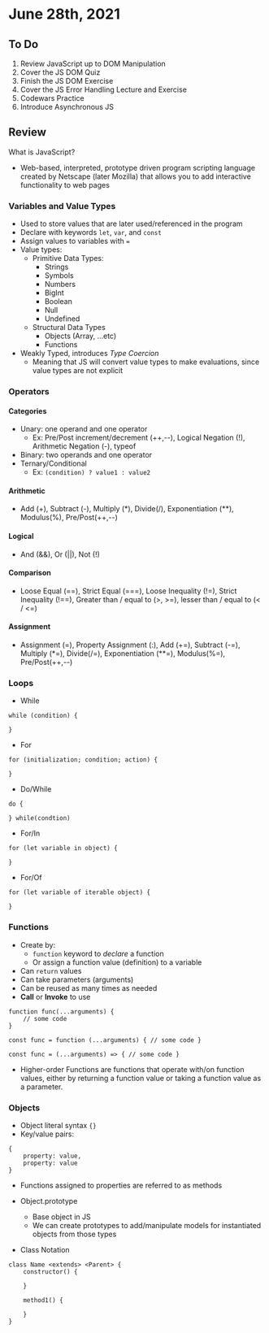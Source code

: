 # June 28th, 2021

## To Do

1. Review JavaScript up to DOM Manipulation
2. Cover the JS DOM Quiz
3. Finish the JS DOM Exercise
4. Cover the JS Error Handling Lecture and Exercise
5. Codewars Practice
6. Introduce Asynchronous JS

## Review

What is JavaScript?

- Web-based, interpreted, prototype driven program scripting language created by Netscape (later Mozilla) that allows you to add interactive functionality to web pages

### Variables and Value Types

- Used to store values that are later used/referenced in the program
- Declare with keywords `let`, `var`, and `const`
- Assign values to variables with `=`
- Value types:
  - Primitive Data Types:
    - Strings
    - Symbols
    - Numbers
    - BigInt
    - Boolean
    - Null
    - Undefined
  - Structural Data Types
    - Objects (Array, ...etc)
    - Functions
- Weakly Typed, introduces _Type Coercion_
  - Meaning that JS will convert value types to make evaluations, since value types are not explicit

### Operators

#### Categories

- Unary: one operand and one operator
  - Ex: Pre/Post increment/decrement (++,--), Logical Negation (!), Arithmetic Negation (-), typeof
- Binary: two operands and one operator
- Ternary/Conditional
  - Ex: `(condition) ? value1 : value2`

#### Arithmetic

- Add (+), Subtract (-), Multiply (\*), Divide(/), Exponentiation (\*\*), Modulus(%), Pre/Post(++,--)

#### Logical

- And (&&), Or (||), Not (!)

#### Comparison

- Loose Equal (==), Strict Equal (===), Loose Inequality (!=), Strict Inequality (!==), Greater than / equal to (>, >=), lesser than / equal to (< / <=)

#### Assignment

- Assignment (=), Property Assignment (:), Add (+=), Subtract (-=), Multiply (\*=), Divide(/=), Exponentiation (\*\*=), Modulus(%=), Pre/Post(++,--)

### Loops

- While

```
while (condition) {

}
```

- For

```
for (initialization; condition; action) {

}
```

- Do/While

```
do {

} while(condtion)
```

- For/In

```
for (let variable in object) {

}
```

- For/Of

```
for (let variable of iterable object) {

}
```

### Functions

- Create by:
  - `function` keyword to _declare_ a function
  - Or assign a function value (definition) to a variable
- Can `return` values
- Can take parameters (arguments)
- Can be reused as many times as needed
- **Call** or **Invoke** to use

```
function func(...arguments) {
    // some code
}

const func = function (...arguments) { // some code }

const func = (...arguments) => { // some code }
```

- Higher-order Functions are functions that operate with/on function values, either by returning a function value or taking a function value as a parameter.

### Objects

- Object literal syntax `{}`
- Key/value pairs:

```
{
    property: value,
    property: value
}
```

- Functions assigned to properties are referred to as methods

- Object.prototype

  - Base object in JS
  - We can create prototypes to add/manipulate models for instantiated objects from those types

- Class Notation

```
class Name <extends> <Parent> {
    constructor() {

    }

    method1() {

    }
}
```
